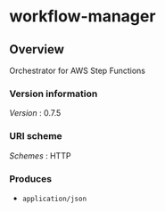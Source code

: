# workflow-manager


<a name="overview"></a>
## Overview
Orchestrator for AWS Step Functions


### Version information
*Version* : 0.7.5


### URI scheme
*Schemes* : HTTP


### Produces

* `application/json`




